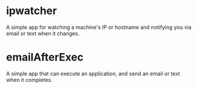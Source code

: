 ipwatcher
=========
A simple app for watching a machine's IP or hostname and notifying you via email or text when
it changes.

emailAfterExec
==============
A simple app that can execute an application, and send an email or text when it completes. 


